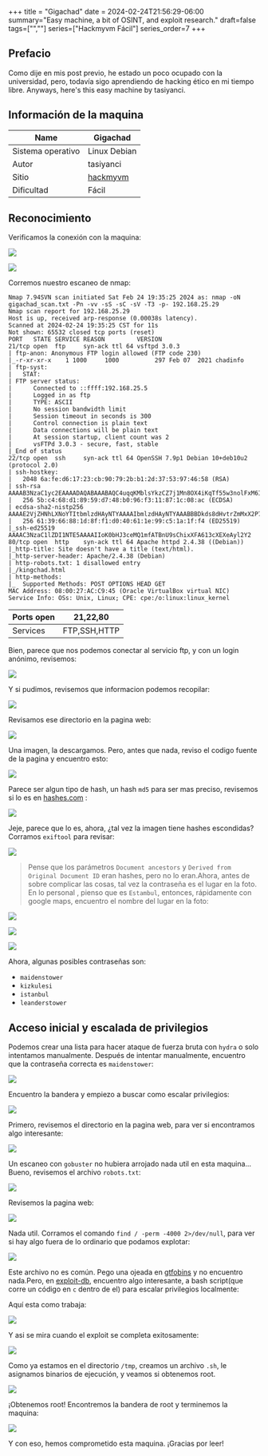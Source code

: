 +++
title = "Gigachad"
date = 2024-02-24T21:56:29-06:00
summary="Easy machine, a bit of OSINT, and exploit research."
draft=false
tags=["",""]
series=["Hackmyvm Fácil"]
series_order=7
+++
## Prefacio
Como dije en mis post previo, he estado un poco ocupado con la universidad, pero, todavía sigo aprendiendo de hacking ético en mi tiempo libre. Anyways, here's this easy machine by tasiyanci.


## Información de la maquina
| Name       | Gigachad                                                         |
| ---------- | ---------------------------------------------------------------- |
| Sistema operativo        | Linux Debian                                                     |
| Autor     | tasiyanci                                                        |
| Sitio       | [hackmyvm](https://hackmyvm.eu/machines/machine.php?vm=Gigachad) |
| Dificultad | Fácil                                                             |

## Reconocimiento

Verificamos la conexión con la maquina:


![](imagenes/Pasted%20image%2020240224193655.png)

![](imagenes/Pasted%20image%2020240224193743.png)

Corremos nuestro escaneo de nmap:

```shell-session
Nmap 7.94SVN scan initiated Sat Feb 24 19:35:25 2024 as: nmap -oN gigachad_scan.txt -Pn -vv -sS -sC -sV -T3 -p- 192.168.25.29
Nmap scan report for 192.168.25.29
Host is up, received arp-response (0.00038s latency).
Scanned at 2024-02-24 19:35:25 CST for 11s
Not shown: 65532 closed tcp ports (reset)
PORT   STATE SERVICE REASON         VERSION
21/tcp open  ftp     syn-ack ttl 64 vsftpd 3.0.3
| ftp-anon: Anonymous FTP login allowed (FTP code 230)
|_-r-xr-xr-x    1 1000     1000          297 Feb 07  2021 chadinfo
| ftp-syst: 
|   STAT: 
| FTP server status:
|      Connected to ::ffff:192.168.25.5
|      Logged in as ftp
|      TYPE: ASCII
|      No session bandwidth limit
|      Session timeout in seconds is 300
|      Control connection is plain text
|      Data connections will be plain text
|      At session startup, client count was 2
|      vsFTPd 3.0.3 - secure, fast, stable
|_End of status
22/tcp open  ssh     syn-ack ttl 64 OpenSSH 7.9p1 Debian 10+deb10u2 (protocol 2.0)
| ssh-hostkey: 
|   2048 6a:fe:d6:17:23:cb:90:79:2b:b1:2d:37:53:97:46:58 (RSA)
| ssh-rsa AAAAB3NzaC1yc2EAAAADAQABAAABAQC4uqqKMblsYkzCZ7j1Mn8OX4iKqTf55w3nolFxM6IDIrQ7SV4JthEGqnYsiWFGY0OpwHLJ80/pnc/Ehlnub7RCGyL5gxGkGhZPKYag6RDv0cJNgIHf5oTkJOaFhRhZPDXztGlfafcVVw0Agxg3xweEVfU0GP24cb7jXq8Obu0j4bNsx7L0xbDCB1zxYwiqBRbkvRWpiQXNns/4HKlFzO19D8bCY/GXeX4IekE98kZgcG20x/zoBjMPXWXHUcYKoIVXQCDmBGAnlIdaC7IBJMNc1YbXVv7vhMRtaf/ffTtNDX0sYydBbqbubdZJsjWL0oHHK3Uwf+HlEhkO1jBZw3Aj
|   256 5b:c4:68:d1:89:59:d7:48:b0:96:f3:11:87:1c:08:ac (ECDSA)
| ecdsa-sha2-nistp256 AAAAE2VjZHNhLXNoYTItbmlzdHAyNTYAAAAIbmlzdHAyNTYAAABBBDkds8dHvtrZmMxX2P71ej+q+QDe/MG8OGk7uYjWBT5K/TZR/QUkD9FboGbq1+SpCox5qqIVo8UQ+xvcEDDVKaU=
|   256 61:39:66:88:1d:8f:f1:d0:40:61:1e:99:c5:1a:1f:f4 (ED25519)
|_ssh-ed25519 AAAAC3NzaC1lZDI1NTE5AAAAIIoK0bHJ3ceMQ1mfATBnU9sChixXFA613cXEXeAyl2Y2
80/tcp open  http    syn-ack ttl 64 Apache httpd 2.4.38 ((Debian))
|_http-title: Site doesn't have a title (text/html).
|_http-server-header: Apache/2.4.38 (Debian)
| http-robots.txt: 1 disallowed entry 
|_/kingchad.html
| http-methods: 
|_  Supported Methods: POST OPTIONS HEAD GET
MAC Address: 08:00:27:AC:C9:45 (Oracle VirtualBox virtual NIC)
Service Info: OSs: Unix, Linux; CPE: cpe:/o:linux:linux_kernel

```

| Ports open | 21,22,80     |
| ---------- | ------------ |
| Services   | FTP,SSH,HTTP |
Bien, parece que nos podemos conectar al servicio ftp, y con un login anónimo, revisemos:

![](imagenes/Pasted%20image%2020240224194509.png)

Y si pudimos, revisemos que informacion podemos recopilar:

![](imagenes/Pasted%20image%2020240224194634.png)

Revisamos ese directorio en la pagina web:

![](imagenes/Pasted%20image%2020240224194704.png)

Una imagen, la descargamos. Pero, antes que nada, reviso el codigo fuente de la pagina y encuentro esto:

![](imagenes/Pasted%20image%2020240224194752.png)

Parece ser algun tipo de hash, un hash `md5` para ser mas preciso, revisemos si lo es en [hashes.com](https://hashes.com) :

![](imagenes/Pasted%20image%2020240224194856.png)

Jeje, parece que lo es, ahora, ¿tal vez la imagen tiene hashes escondidas? Corramos `exiftool` para revisar:

![](imagenes/Pasted%20image%2020240224200120.png)

>Pense que los parámetros `Document ancestors` y `Derived from Original Document ID` eran hashes, pero no lo eran.Ahora, antes de sobre complicar las cosas, tal vez la contraseña es el lugar en la foto. En lo personal , pienso que es `Estambul`, entonces, rápidamente con google maps, encuentro el nombre del lugar en la foto:

![](imagenes/Pasted%20image%2020240224201240.png)

![](imagenes/Pasted%20image%2020240224201504.png)

![](imagenes/Pasted%20image%2020240224201649.png)

Ahora, algunas posibles contraseñas son:
- `maidenstower`
- `kizkulesi`
- `istanbul`
- `leanderstower`

## Acceso inicial y escalada de privilegios
Podemos crear una lista para hacer ataque de fuerza bruta con `hydra` o solo intentamos manualmente. Después de intentar manualmente, encuentro que la contraseña correcta es `maidenstower`:

![](imagenes/Pasted%20image%2020240224202200.png)

Encuentro la bandera y empiezo a buscar como escalar privilegios:

![](imagenes/Pasted%20image%2020240224202236.png)

Primero, revisemos el directorio en la pagina web, para ver si encontramos algo interesante:

![](imagenes/Pasted%20image%2020240224203540.png)

Un escaneo con `gobuster` no hubiera arrojado nada util en esta maquina... Bueno, revisemos el archivo `robots.txt`:

![](imagenes/Pasted%20image%2020240224203655.png)

Revisemos la pagina web:

![](imagenes/Pasted%20image%2020240224203728.png)

Nada util. Corramos el comando `find / -perm -4000 2>/dev/null`, para ver si hay algo fuera de lo ordinario que podamos explotar:

![](imagenes/Pasted%20image%2020240224212720.png)

Este archivo no es común. Pego una ojeada en [gtfobins](https://gtfobins.github.io) y no encuentro nada.Pero, en [exploit-db](https://www.exploit-db.com/exploits/47172), encuentro algo interesante, a bash script(que corre un código en `c` dentro de el) para escalar privilegios localmente:

Aquí esta como trabaja:

![](imagenes/Pasted%20image%2020240224213022.png)

Y asi se mira cuando el exploit se completa exitosamente:

![](imagenes/Pasted%20image%2020240224213109.png)

Como ya estamos en el directorio `/tmp`, creamos un archivo `.sh`, le asignamos binarios de ejecución, y veamos si obtenemos root.

![](imagenes/Pasted%20image%2020240224214939.png)

¡Obtenemos root! Encontremos la bandera de root y terminemos la maquina:

![](imagenes/Pasted%20image%2020240224215524.png)

Y con eso, hemos comprometido esta maquina. ¡Gracias por leer!
